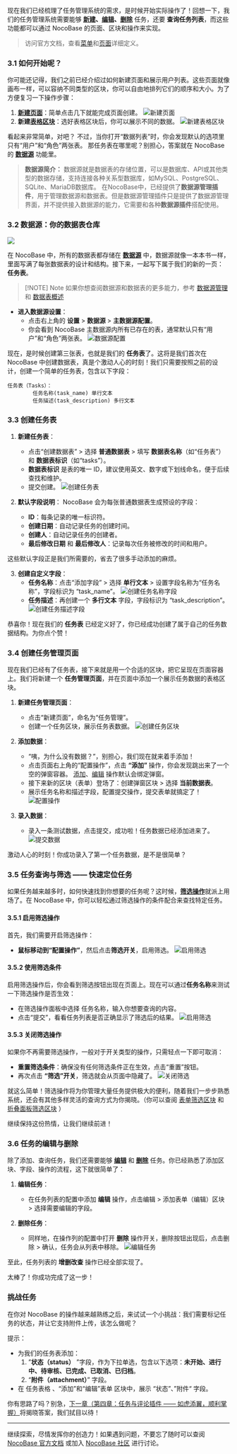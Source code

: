 现在我们已经梳理了任务管理系统的需求，是时候开始实际操作了！回想一下，我们的任务管理系统需要能够 **[新建](https://docs-cn.nocobase.com/handbook/ui/actions/types/add-new)、[编辑](https://docs-cn.nocobase.com/handbook/ui/actions/types/edit)、[删除](https://docs-cn.nocobase.com/handbook/ui/actions/types/delete)** 任务，还要 **查询任务列表**，而这些功能都可以通过 NocoBase 的页面、区块和操作来实现。

> 访问官方文档，查看[菜单](https://docs-cn.nocobase.com/handbook/ui/menus)和[页面](https://docs-cn.nocobase.com/handbook/ui/pages)详细定义。

### 3.1 如何开始呢？

你可能还记得，我们之前已经介绍过如何新建页面和展示用户列表。这些页面就像画布一样，可以容纳不同类型的区块，你可以自由地排列它们的顺序和大小。为了方便复习一下操作步骤：

1. [**新建页面**](https://docs-cn.nocobase.com/handbook/ui/pages)：简单点击几下就能完成页面创建。
   ![新建页面](https://static-docs.nocobase.com/Solution/demov3N-1.gif)
2. **新建[表格区块](https://docs-cn.nocobase.com/handbook/ui/blocks/data-blocks/table)**：选好表格区块后，你可以展示不同的数据。
   ![新建表格区块](https://static-docs.nocobase.com/Solution/demov3N-2.gif)

看起来非常简单，对吧？
不过，当你打开“数据列表”时，你会发现默认的选项里只有“用户”和“角色”两张表。
那任务表在哪里呢？别担心，答案就在 NocoBase 的 [**数据源**](https://docs-cn.nocobase.com/handbook/data-source-manager) 功能里。

> **数据源简介：** 数据源就是数据表的存储位置，可以是数据库、API或其他类型的数据存储，支持连接各种关系型数据库，如MySQL、PostgreSQL、SQLite、MariaDB数据库。
> 在NocoBase中，已经提供了**数据源管理插件**，用于管理数据源和数据表。但是数据源管理插件只是提供了数据源管理界面，并不提供接入数据源的能力，它需要和各种**数据源插件**搭配使用。

### 3.2 数据源：你的数据表仓库

![](https://static-docs.nocobase.com/20241009144356.png)

在 NocoBase 中，所有的数据表都存储在 [**数据源**](https://docs-cn.nocobase.com/handbook/data-source-manager) 中，数据源就像一本本书一样，里面写满了每张数据表的设计和结构。接下来，一起写下属于我们的新的一页： **任务表**。

> [!NOTE] Note
> 如果你想查阅数据源和数据表的更多能力，参考 [数据源管理](https://docs-cn.nocobase.com/handbook/data-source-manager) 和 [数据表概述](https://docs-cn.nocobase.com/handbook/data-modeling/collection)

- **进入数据源设置**：
  - 点击右上角的 **设置** > **数据源** > **主数据源配置**。
  - 你会看到 NocoBase 主数据源内所有已存在的表，通常默认只有“用户”和“角色”两张表。
    ![数据源配置](https://static-docs.nocobase.com/Solution/demov3N-3.gif)

现在，是时候创建第三张表，也就是我们的 **任务表**了。这将是我们首次在 NocoBase 中创建数据表，真是个激动人心的时刻！我们只需要按照之前的设计，创建一个简单的任务表，包含以下字段：

```
任务表（Tasks）：
        任务名称(task_name) 单行文本
        任务描述(task_description) 多行文本
```

### 3.3 创建任务表

1. **新建任务表**：

   - 点击“创建数据表” > 选择 **普通数据表** > 填写 **数据表名称**（如“任务表”）和 **数据表标识**（如“tasks”）。
   - **数据表标识** 是表的唯一 ID，建议使用英文、数字或下划线命名，便于后续查找和维护。
   - 提交创建。
     ![创建任务表](https://static-docs.nocobase.com/Solution/demov3N-4.gif)
2. **默认字段说明**：
   NocoBase 会为每张普通数据表生成预设的字段：

   - **ID**：每条记录的唯一标识符。
   - **创建日期**：自动记录任务的创建时间。
   - **创建人**：自动记录任务的创建者。
   - **最后修改日期** 和 **最后修改人**：记录每次任务被修改的时间和用户。

这些默认字段正是我们所需要的，省去了很多手动添加的麻烦。

3. **创建自定义字段**：
   - **任务名称**：点击“添加字段” > 选择 **单行文本** > 设置字段名称为“任务名称”，字段标识为 “task_name”。
     ![创建任务名称字段](https://static-docs.nocobase.com/Solution/demov3N-5N.gif)
   - **任务描述**：再创建一个 **多行文本** 字段，字段标识为 “task_description”。
     ![创建任务描述字段](https://static-docs.nocobase.com/Solution/demov3N-6.gif)

恭喜你！现在我们的 **任务表** 已经定义好了，你已经成功创建了属于自己的任务数据结构。为你点个赞！

### 3.4 创建任务管理页面

现在我们已经有了任务表，接下来就是用一个合适的区块，把它呈现在页面容器上。我们将新建一个 **任务管理页面**，并在页面中添加一个展示任务数据的表格区块。

1. **新建任务管理页面**：

   - 点击“新建页面”，命名为“任务管理”。
   - 创建一个任务区块，展示任务表数据。
     ![创建任务区块](https://static-docs.nocobase.com/Solution/demov3N-6N.gif)
2. **添加数据**：

   - “咦，为什么没有数据？”，别担心，我们现在就来着手添加！
   - 点击页面右上角的“配置操作”，点击 **“添加”** 操作，你会发现跳出来了一个空的弹窗容器。
     [添加](https://docs-cn.nocobase.com/handbook/ui/actions/types/add-new)、[编辑](https://docs-cn.nocobase.com/handbook/ui/actions/types/edit) 操作默认会绑定弹窗。
   - 接下来新的区块（表单）登场了：创建弹窗区块 > 选择 **当前数据表**。
   - 展示任务名称和描述字段，配置提交操作，提交表单就搞定了！
     ![配置操作](https://static-docs.nocobase.com/Solution/demov3N-7.gif)
3. **录入数据**：

   - 录入一条测试数据，点击提交，成功啦！任务数据已经添加进来了。
     ![提交数据](https://static-docs.nocobase.com/Solution/demov3N-8N.gif)

激动人心的时刻！你成功录入了第一个任务数据，是不是很简单？

### 3.5 任务查询与筛选 —— 快速定位任务

如果任务越来越多时，如何快速找到你想要的任务呢？这时候，[**筛选操作**](https://docs-cn.nocobase.com/handbook/ui/actions/types/filter)就派上用场了。在 NocoBase 中，你可以轻松通过筛选操作的条件配合来查找特定任务。

#### 3.5.1 启用筛选操作

首先，我们需要开启筛选操作：

- **鼠标移动到“配置操作”**，然后点击**筛选开关**，启用筛选。
  ![启用筛选](https://static-docs.nocobase.com/Solution/202410261147021729914422.png)

#### 3.5.2 使用筛选条件

启用筛选操作后，你会看到筛选按钮出现在页面上。现在可以通过**任务名称**来测试一下筛选操作是否生效：

- 在筛选操作面板中选择 任务名称，输入你想要查询的内容。
- 点击“提交”，看看任务列表是否正确显示了筛选后的结果。
  ![启用筛选](https://static-docs.nocobase.com/Solution/demov3N-9.gif)

#### 3.5.3 关闭筛选操作

如果你不再需要筛选操作，一般对于开关类型的操作，只需轻点一下即可取消：

- **重置筛选条件**：确保没有任何筛选条件正在生效，点击“重置”按钮。
- 再次点击 **“筛选”开关**，筛选就会从页面中隐藏了。
  ![关闭筛选](https://static-docs.nocobase.com/Solution/demov3N-10.gif)

就这么简单！筛选操作将为你管理大量任务提供极大的便利，随着我们一步步熟悉系统，还会有其他多样灵活的查询方式为你揭晓。（你可以查阅 [表单筛选区块](https://docs-cn.nocobase.com/handbook/ui/blocks/filter-blocks/form) 和 [折叠面板筛选区块](https://docs-cn.nocobase.com/handbook/ui/blocks/filter-blocks/collapse) ）

继续保持这份热情，让我们继续前进！

### 3.6 任务的编辑与删除

除了添加、查询任务，我们还需要能够 [**编辑**](https://docs-cn.nocobase.com/handbook/ui/actions/types/edit) 和 [**删除**](https://docs-cn.nocobase.com/handbook/ui/actions/types/delete) 任务。你已经熟悉了添加区块、字段、操作的流程，这下就很简单了：

1. **编辑任务**：

   - 在任务列表的配置中添加 **编辑** 操作，点击编辑 > 添加表单（编辑）区块 > 选择需要编辑的字段。
2. **删除任务**：

   - 同样地，在操作列的配置中打开 **删除** 操作开关，删除按钮出现后，点击删除 > 确认，任务会从列表中移除。
     ![编辑任务](https://static-docs.nocobase.com/Solution/demov3N-11.gif)

至此，任务列表的 **增删改查** 操作已经全部实现了。

太棒了！你成功完成了这一步！

### 挑战任务

在你对 NocoBase 的操作越来越熟练之后，来试试一个小挑战：我们需要标记任务的状态，并让它支持附件上传，该怎么做呢？

提示：

- 为我们的任务表添加：
  1. ”**状态（status）** ”字段，作为下拉单选，包含以下选项：**未开始、进行中、待审核、已完成、已取消、已归档**。
  2. “**附件（attachment）**” 字段。
- 在 任务表格 、“添加”和“编辑”表单 区块中，展示 “状态”、”附件“ 字段。

你有思路了吗？别急，[下一章（第四章：任务与评论插件 —— 如虎添翼，顺利掌握）](https://www.nocobase.com/cn/blog/task-tutorial-plugin-use)将揭晓答案，我们拭目以待！

---

继续探索，尽情发挥你的创造力！如果遇到问题，不要忘了随时可以查阅 [NocoBase 官方文档](https://docs-cn.nocobase.com/) 或加入 [NocoBase 社区](https://forum.nocobase.com/) 进行讨论。
